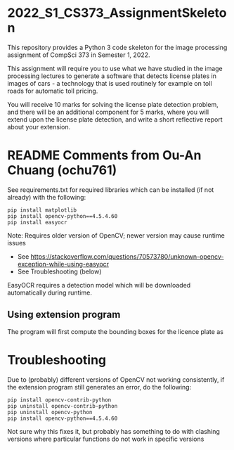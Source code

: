 # 2022_S1_CS373_AssignmentSkeleton

This repository provides a Python 3 code skeleton for the image processing assignment of CompSci 373 in Semester 1, 2022.

This assignment will require you to use what we have studied in the image processing lectures to generate a software that detects license plates in images of cars - a technology that is used routinely for example on toll roads for automatic toll pricing.

You will receive 10 marks for solving the license plate detection problem, and there will be an additional component for 5 marks, where you will extend upon the license plate detection, and write a short reflective report about your extension.

# README Comments from Ou-An Chuang (ochu761)

See requirements.txt for required libraries which can be installed (if not already) with the following:

    pip install matplotlib
    pip install opencv-python==4.5.4.60
    pip install easyocr

Note: Requires older version of OpenCV; newer version may cause runtime issues
- See https://stackoverflow.com/questions/70573780/unknown-opencv-exception-while-using-easyocr
- See Troubleshooting (below)

EasyOCR requires a detection model which will be downloaded automatically during runtime.

## Using extension program
The program will first compute the bounding boxes for the licence plate as 

# Troubleshooting
Due to (probably) different versions of OpenCV not working consistently, if the extension program still generates an error, do the following:

    pip install opencv-contrib-python
    pip uninstall opencv-contrib-python
    pip uninstall opencv-python
    pip install opencv-python==4.5.4.60

Not sure why this fixes it, but probably has something to do with clashing versions where particular functions do not work in specific versions
